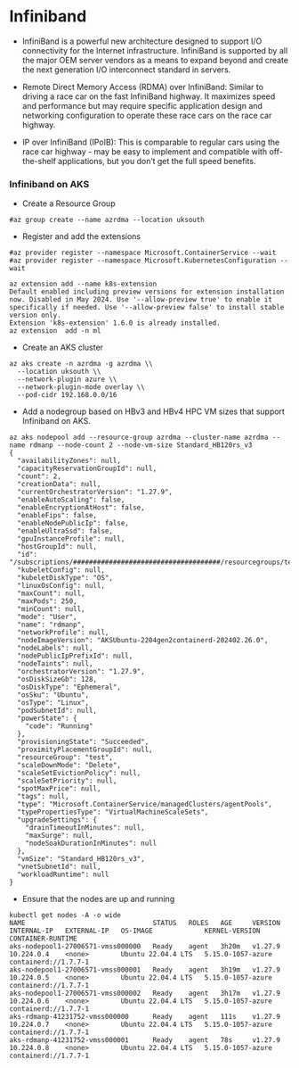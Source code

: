 # Infiniband

- InfiniBand is a powerful new architecture designed to support I/O connectivity for the Internet infrastructure. InfiniBand is supported by all the major OEM server vendors as a means to expand beyond and create the next generation I/O interconnect standard in servers.

- Remote Direct Memory Access (RDMA) over InfiniBand: Similar to driving a race car on the fast InfiniBand highway. It maximizes speed and performance but may require specific application design and networking configuration to operate these race cars on the race car highway.
- IP over InfiniBand (IPoIB): This is comparable to regular cars using the race car highway - may be easy to implement and compatible with off-the-shelf applications, but you don’t get the full speed benefits.

### Infiniband on AKS

- Create a Resource Group
```
#az group create --name azrdma --location uksouth
```
- Register and add the extensions
```
#az provider register --namespace Microsoft.ContainerService --wait
#az provider register --namespace Microsoft.KubernetesConfiguration --wait
```

```
az extension add --name k8s-extension
Default enabled including preview versions for extension installation now. Disabled in May 2024. Use '--allow-preview true' to enable it specifically if needed. Use '--allow-preview false' to install stable version only.
Extension 'k8s-extension' 1.6.0 is already installed.
az extension  add -n ml
```
- Create an AKS cluster
```
az aks create -n azrdma -g azrdma \\
  --location uksouth \\
  --network-plugin azure \\
  --network-plugin-mode overlay \\
  --pod-cidr 192.168.0.0/16
```
- Add a nodegroup based on HBv3 and HBv4 HPC VM sizes that support Infiniband on AKS.
```
az aks nodepool add --resource-group azrdma --cluster-name azrdma --name rdmanp --node-count 2 --node-vm-size Standard_HB120rs_v3
{
  "availabilityZones": null,
  "capacityReservationGroupId": null,
  "count": 2,
  "creationData": null,
  "currentOrchestratorVersion": "1.27.9",
  "enableAutoScaling": false,
  "enableEncryptionAtHost": false,
  "enableFips": false,
  "enableNodePublicIp": false,
  "enableUltraSsd": false,
  "gpuInstanceProfile": null,
  "hostGroupId": null,
  "id": "/subscriptions/#####################################/resourcegroups/test/providers/Microsoft.ContainerService/managedClusters/test/agentPools/rdmanp",
  "kubeletConfig": null,
  "kubeletDiskType": "OS",
  "linuxOsConfig": null,
  "maxCount": null,
  "maxPods": 250,
  "minCount": null,
  "mode": "User",
  "name": "rdmanp",
  "networkProfile": null,
  "nodeImageVersion": "AKSUbuntu-2204gen2containerd-202402.26.0",
  "nodeLabels": null,
  "nodePublicIpPrefixId": null,
  "nodeTaints": null,
  "orchestratorVersion": "1.27.9",
  "osDiskSizeGb": 128,
  "osDiskType": "Ephemeral",
  "osSku": "Ubuntu",
  "osType": "Linux",
  "podSubnetId": null,
  "powerState": {
    "code": "Running"
  },
  "provisioningState": "Succeeded",
  "proximityPlacementGroupId": null,
  "resourceGroup": "test",
  "scaleDownMode": "Delete",
  "scaleSetEvictionPolicy": null,
  "scaleSetPriority": null,
  "spotMaxPrice": null,
  "tags": null,
  "type": "Microsoft.ContainerService/managedClusters/agentPools",
  "typePropertiesType": "VirtualMachineScaleSets",
  "upgradeSettings": {
    "drainTimeoutInMinutes": null,
    "maxSurge": null,
    "nodeSoakDurationInMinutes": null
  },
  "vmSize": "Standard_HB120rs_v3",
  "vnetSubnetId": null,
  "workloadRuntime": null
}
```
- Ensure that the nodes are up and running
```
kubectl get nodes -A -o wide
NAME                                STATUS   ROLES   AGE     VERSION   INTERNAL-IP   EXTERNAL-IP   OS-IMAGE             KERNEL-VERSION      CONTAINER-RUNTIME
aks-nodepool1-27006571-vmss000000   Ready    agent   3h20m   v1.27.9   10.224.0.4    <none>        Ubuntu 22.04.4 LTS   5.15.0-1057-azure   containerd://1.7.7-1
aks-nodepool1-27006571-vmss000001   Ready    agent   3h19m   v1.27.9   10.224.0.5    <none>        Ubuntu 22.04.4 LTS   5.15.0-1057-azure   containerd://1.7.7-1
aks-nodepool1-27006571-vmss000002   Ready    agent   3h17m   v1.27.9   10.224.0.6    <none>        Ubuntu 22.04.4 LTS   5.15.0-1057-azure   containerd://1.7.7-1
aks-rdmanp-41231752-vmss000000      Ready    agent   111s    v1.27.9   10.224.0.7    <none>        Ubuntu 22.04.4 LTS   5.15.0-1057-azure   containerd://1.7.7-1
aks-rdmanp-41231752-vmss000001      Ready    agent   78s     v1.27.9   10.224.0.8    <none>        Ubuntu 22.04.4 LTS   5.15.0-1057-azure   containerd://1.7.7-1
```